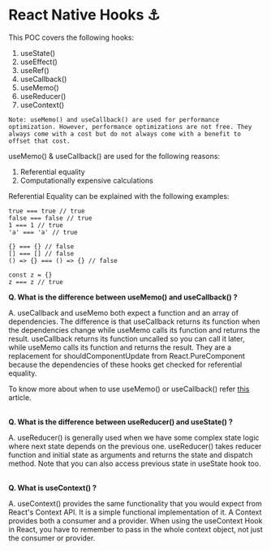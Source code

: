 # React Native Hooks ⚓

This POC covers the following hooks:
1. useState()
2. useEffect()
3. useRef()
4. useCallback()
5. useMemo()
6. useReducer()
7. useContext()


`Note: useMemo() and useCallback() are used for performance optimization. However, performance optimizations are not free. They always come with a cost but do not always come with a benefit to offset that cost.`

useMemo() & useCallback() are used for the following reasons:
1. Referential equality
2. Computationally expensive calculations

Referential Equality can be explained with the following examples:
```
true === true // true
false === false // true
1 === 1 // true
'a' === 'a' // true

{} === {} // false
[] === [] // false
() => {} === () => {} // false

const z = {}
z === z // true
```

<b>Q. What is the difference between useMemo() and useCallback() ?</b>

A. useCallback and useMemo both expect a function and an array of dependencies. The difference is that useCallback returns its function when the dependencies change while useMemo calls its function and returns the result.
useCallback returns its function uncalled so you can call it later, while useMemo calls its function and returns the result.
They are a replacement for shouldComponentUpdate from React.PureComponent because the dependencies of these hooks get checked for referential equality.

To know more about when to use useMemo() or useCallback() refer [this](https://kentcdodds.com/blog/usememo-and-usecallback) article.

<br/>
<b>Q. What is the difference between useReducer() and useState() ?</b>

A. useReducer() is generally used when we have some complex state logic where next state depends on the previous one.
useReducer() takes reducer function and initial state as arguments and returns the state and dispatch method.
Note that you can also access previous state in useState hook too.

<br/>
<b>Q. What is useContext() ?</b>

A. useContext() provides the same functionality that you would expect from React's Context API.
It is a simple functional implementation of it. A Context provides both a consumer and a provider. When using the useContext Hook in React, you have to remember to pass in the whole context object, not just the consumer or provider.